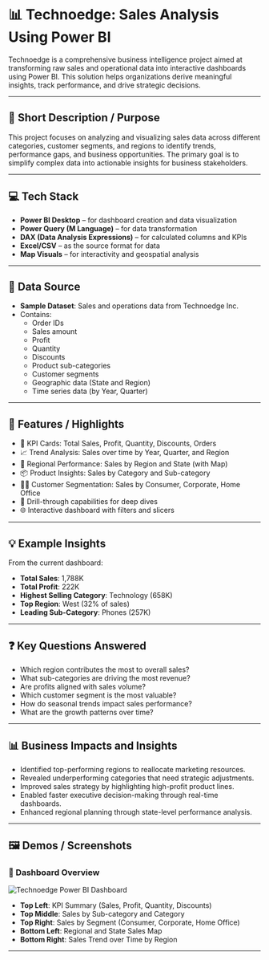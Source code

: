 # 📊 Technoedge: Sales Analysis Using Power BI

Technoedge is a comprehensive business intelligence project aimed at transforming raw sales and operational data into interactive dashboards using Power BI. This solution helps organizations derive meaningful insights, track performance, and drive strategic decisions.

---

## 📝 Short Description / Purpose

This project focuses on analyzing and visualizing sales data across different categories, customer segments, and regions to identify trends, performance gaps, and business opportunities. The primary goal is to simplify complex data into actionable insights for business stakeholders.

---

## 💻 Tech Stack

- **Power BI Desktop** – for dashboard creation and data visualization  
- **Power Query (M Language)** – for data transformation  
- **DAX (Data Analysis Expressions)** – for calculated columns and KPIs  
- **Excel/CSV** – as the source format for data  
- **Map Visuals** – for interactivity and geospatial analysis

---

## 📁 Data Source

- **Sample Dataset**: Sales and operations data from Technoedge Inc.
- Contains:
  - Order IDs
  - Sales amount
  - Profit
  - Quantity
  - Discounts
  - Product sub-categories
  - Customer segments
  - Geographic data (State and Region)
  - Time series data (by Year, Quarter)

---

## 🌟 Features / Highlights

- 📌 KPI Cards: Total Sales, Profit, Quantity, Discounts, Orders  
- 📈 Trend Analysis: Sales over time by Year, Quarter, and Region  
- 📍 Regional Performance: Sales by Region and State (with Map)  
- 📦 Product Insights: Sales by Category and Sub-category  
- 🧑‍💼 Customer Segmentation: Sales by Consumer, Corporate, Home Office  
- 🎯 Drill-through capabilities for deep dives  
- 🌐 Interactive dashboard with filters and slicers  

---

## 💡 Example Insights

From the current dashboard:

- **Total Sales**: 1,788K  
- **Total Profit**: 222K  
- **Highest Selling Category**: Technology (658K)  
- **Top Region**: West (32% of sales)  
- **Leading Sub-Category**: Phones (257K)

---

## ❓ Key Questions Answered

- Which region contributes the most to overall sales?
- What sub-categories are driving the most revenue?
- Are profits aligned with sales volume?
- Which customer segment is the most valuable?
- How do seasonal trends impact sales performance?
- What are the growth patterns over time?

---

## 📊 Business Impacts and Insights

- Identified top-performing regions to reallocate marketing resources.
- Revealed underperforming categories that need strategic adjustments.
- Improved sales strategy by highlighting high-profit product lines.
- Enabled faster executive decision-making through real-time dashboards.
- Enhanced regional planning through state-level performance analysis.

---

## 🖼️ Demos / Screenshots

### 📌 Dashboard Overview

![Technoedge Power BI Dashboard]([./Screenshot%202025-05-11%20000641.png](https://github.com/deepakyenechawandi/Technoedge_Sales_Analysis_Power_BI_Project/blob/main/Output/Technoedge%20Sales%20Analysis%20Report.png))

- **Top Left**: KPI Summary (Sales, Profit, Quantity, Discounts)
- **Top Middle**: Sales by Sub-category and Category
- **Top Right**: Sales by Segment (Consumer, Corporate, Home Office)
- **Bottom Left**: Regional and State Sales Map
- **Bottom Right**: Sales Trend over Time by Region

---
